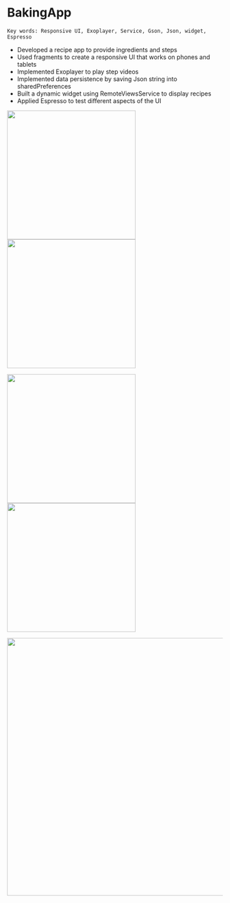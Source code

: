 # BakingApp
```
Key words: Responsive UI, Exoplayer, Service, Gson, Json, widget, Espresso
```

* Developed a recipe app to provide ingredients and steps
* Used fragments to create a responsive UI that works on phones and tablets
* Implemented Exoplayer to play step videos
* Implemented data persistence by saving Json string into sharedPreferences
* Built a dynamic widget using RemoteViewsService to display recipes
* Applied Espresso to test different aspects of the UI 


<img src="https://user-images.githubusercontent.com/24383706/31956599-e37e8634-b8b9-11e7-902c-a203b3d4db65.png" width="300">         <img src="https://user-images.githubusercontent.com/24383706/31956601-e5c82bde-b8b9-11e7-92a1-2cfa1cacca8d.png" width="300">

<img src="https://user-images.githubusercontent.com/24383706/31956604-e83f59b4-b8b9-11e7-8a86-1fd99c3455c8.png" width="300">         <img src="https://user-images.githubusercontent.com/24383706/31956626-f5207df2-b8b9-11e7-85ca-f6b7137d4cdc.png" width="300">

<img src="https://user-images.githubusercontent.com/24383706/31956614-efa9741e-b8b9-11e7-95a7-d773b6a858d6.png" width="600">
